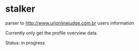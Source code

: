 # stalker
parser to http://www.urionlinejudge.com.br users information

Currently only get the profile overview data. 

Status: in progress
